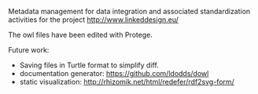 Metadata management for data integration and associated standardization activities for the project http://www.linkeddesign.eu/

The owl files have been edited with Protege.

Future work:
  * Saving files in Turtle format to simplify diff.
  * documentation generator: https://github.com/ldodds/dowl
  * static visualization: http://rhizomik.net/html/redefer/rdf2svg-form/
